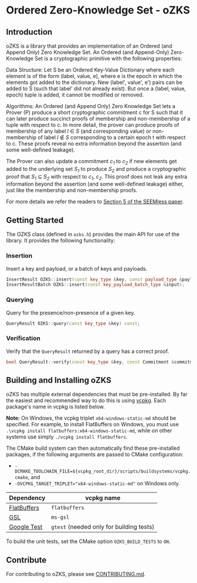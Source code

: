# Ordered Zero-Knowledge Set - oZKS

## Introduction

oZKS is a library that provides an implementation of an Ordered (and Append Only) Zero Knowledge Set. An Ordered (and Append-Only) Zero-Knowledge Set is a cryptographic primitive with the following properties:

Data Structure: Let S be an Ordered Key-Value Dictionary where each element is of the form (label, value, e), where e is the epoch in which the elements got added to the dictionary.
New (label', value', e') pairs can be added to S (such that label' did not already exist). But once a (label, value, epoch) tuple is added, it cannot be modified or removed.

Algorithms: An Ordered (and Append Only) Zero Knowledge Set lets a Prover (P) produce a short cryptographic commitment c for S such that it can later produce succinct proofs of membership and non-membership of a tuple with respect to c.
In more detail, the prover can produce proofs of membership of any label *l* &#x2208; *S* (and corresponding value) or non-membership of label *l* &#x2209; *S* corresponding to a certain epoch t with respect to c. These proofs reveal no extra information beyond the assertion (and some well-defined leakage).

The Prover can also update a commitment *c<sub>1</sub>* to *c<sub>2</sub>* if new elements get added to the underlying set *S<sub>1</sub>* to produce *S<sub>2</sub>* and produce a cryptographic proof that *S<sub>1</sub>* &#x2286; *S<sub>2</sub>* with respect to *c<sub>1</sub>*, *c<sub>2</sub>*.
This proof does not leak any extra information beyond the assertion (and some well-defined leakage) either, just like the membership and non-membership proofs.

For more details we refer the readers to [Section 5 of the SEEMless paper](https://eprint.iacr.org/2018/607.pdf).


## Getting Started

The OZKS class (defined in `ozks.h`) provides the main API for use of the library. It provides the following functionality:

### Insertion

Insert a key and payload, or a batch of keys and payloads.

```C++
InsertResult OZKS::insert(const key_type &key, const payload_type &payload);
InsertResultBatch OZKS::insert(const key_payload_batch_type &input);
```

### Querying

Query for the presence/non-presence of a given key.
```C++
QueryResult OZKS::query(const key_type &key) const;
```

### Verification

Verify that the `QueryResult` returned by a query has a correct proof.
```C++
bool QueryResult::verify(const key_type &key, const Commitment &commitment) const;
```

## Building and Installing oZKS

oZKS has multiple external dependencies that must be pre-installed.
By far the easiest and recommended way to do this is using [vcpkg](https://github.com/microsoft/vcpkg).
Each package's name in vcpkg is listed below.

**Note:** On Windows, the vcpkg triplet `x64-windows-static-md` should be specified.
For example, to install FlatBuffers on Windows, you must use `.\vcpkg install flatbuffers:x64-windows-static-md`, while on other systems use simply `./vcpkg install flatbuffers`.

The CMake build system can then automatically find these pre-installed packages, if the following arguments are passed to CMake configuration:
- `-DCMAKE_TOOLCHAIN_FILE=${vcpkg_root_dir}/scripts/buildsystems/vcpkg.cmake`, and
- `-DVCPKG_TARGET_TRIPLET="x64-windows-static-md"` on Windows only.

| Dependency                                                | vcpkg name                                           |
|-----------------------------------------------------------|------------------------------------------------------|
| [FlatBuffers](https://github.com/google/flatbuffers)      | `flatbuffers`                                        |
| [GSL](https://github.com/microsoft/GSL/)                  | `ms-gsl`                                             |
| [Google Test](https://github.com/google/googletest)       | `gtest` (needed only for building tests)             |

To build the unit tests, set the CMake option `OZKS_BUILD_TESTS` to `ON`.

## Contribute

For contributing to oZKS, please see [CONTRIBUTING.md](CONTRIBUTING.md).
